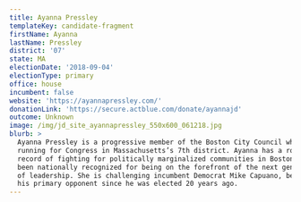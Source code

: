 ```yaml
---
title: Ayanna Pressley
templateKey: candidate-fragment
firstName: Ayanna
lastName: Pressley
district: '07'
state: MA
electionDate: '2018-09-04'
electionType: primary
office: house
incumbent: false
website: 'https://ayannapressley.com/'
donationLink: 'https://secure.actblue.com/donate/ayannajd'
outcome: Unknown
image: /img/jd_site_ayannapressley_550x600_061218.jpg
blurb: >
  Ayanna Pressley is a progressive member of the Boston City Council who is
  running for Congress in Massachusetts’s 7th district. Ayanna has a robust
  record of fighting for politically marginalized communities in Boston and has
  been nationally recognized for being on the forefront of the next generation
  of leadership. She is challenging incumbent Democrat Mike Capuano, becoming
  his primary opponent since he was elected 20 years ago.
---
```


